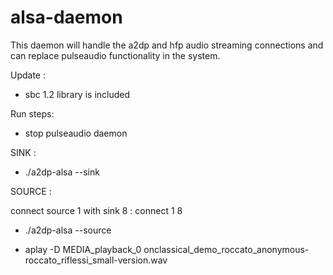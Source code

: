 alsa-daemon
===========

This daemon will handle the a2dp and hfp audio streaming connections and can replace pulseaudio functionality in the system.

Update :
- sbc 1.2 library is included

Run steps:

- stop pulseaudio daemon

SINK :
- ./a2dp-alsa --sink

SOURCE :

  connect source 1 with sink 8 : connect 1 8 

- ./a2dp-alsa --source

- aplay -D MEDIA_playback_0 onclassical_demo_roccato_anonymous-roccato_riflessi_small-version.wav
